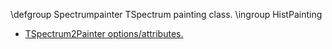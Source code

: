 \defgroup Spectrumpainter TSpectrum painting class.
\ingroup HistPainting

  - [TSpectrum2Painter options/attributes.](http://root.cern.ch/root/html/TSpectrum2Painter.html#TSpectrum2Painter:PaintSpectrum)
